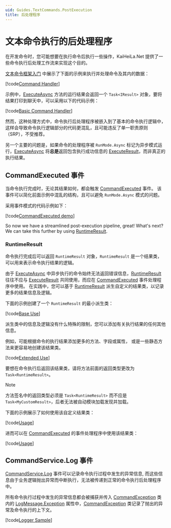 ```yaml
---
uid: Guides.TextCommands.PostExecution
title: 后处理程序
---
```


# 文本命令执行的后处理程序

在开发命令时，您可能想要在执行命令后执行一些操作，KaiHeiLa.Net
提供了一些命令执行后处理工作流来实现这个目的。

[文本命令框架入门] 中展示了下面的示例来执行并处理命令及其内的数据：

[!code[Command Handler](samples/intro/command_handler.cs)]

示例中，[ExecuteAsync] 方法的运行结果会返回一个 `Task<IResult>`
对象，要将结果打印到聊天中，可以采用以下的代码示例：

[!code[Basic Command Handler](samples/post-execution/post-execution-basic.cs)]

然而，这种处理方式中，命令执行后处理程序被嵌入到了基本的命令执行逻辑中，
这样会导致命令执行逻辑部分的代码更混乱，且可能违反了单一职责原则（SRP），不受推荐。

另一个主要的问题是，如果命令的处理程序被 `RunMode.Async` 标记为异步模式运行，[ExecuteAsync]
将**总是**返回包含执行成功信息的 [ExecuteResult]，而非真正的执行结果。

## CommandExecuted 事件

当命令执行完成时，无论其结果如何，都会触发 [CommandExecuted] 事件。
该事件可以简化前面示例中混乱的结构，且可以避免 `RunMode.Async` 模式的问题。

采用事件模式的代码示例如下：

[!code[CommandExecuted demo](samples/post-execution/command-executed-demo.cs)]

So now we have a streamlined post-execution pipeline, great! What's
next? We can take this further by using [RuntimeResult].

### RuntimeResult

命令执行完成后可以返回 `RuntimeResult` 对象，`RuntimeResult`
是一个结果类，可以用来表示命令执行结果的逻辑。

由于 [ExecuteAsync] 中异步执行的命令始终无法返回错误信息，[RuntimeResult]
往往不应与 [ExecuteResult] 共同使用，而应在 [CommandExecuted] 事件处理程序中使用。
在实践中，您可以基于 [RuntimeResult] 派生自定义的结果类，以记录更多的结果信息及逻辑。

下面的示例创建了一个 `RuntimeResult` 的最小派生类：

[!code[Base Use](samples/post-execution/customresult-base.cs)]

派生类中的信息及逻辑没有什么特殊的限制，您可以添加有关执行结果的任何其他信息。

例如，可能根据命令的执行结果添加更多的方法、字段或属性，
或是一些静态方法来更容易地创建该结果类。

[!code[Extended Use](samples/post-execution/customresult-extended.cs)]

要想在命令执行后返回该结果类，请将方法前面的返回类型更改为 `Task<RuntimeResult>`。

> [!NOTE]
> 方法签名中的返回类型必须是 `Task<RuntimeResult>` 而不应是
> `Task<MyCustomResult>`，后者无法被自动模块加载发现并加载。

下面的示例展示了如何使用该自定义结果类：

[!code[Usage](samples/post-execution/customresult-usage.cs)]

进而可以在 [CommandExecuted] 的事件处理程序中使用该结果类：

[!code[Usage](samples/post-execution/command-executed-adv-demo.cs)]

## CommandService.Log 事件

[CommandService.Log] 事件可以记录命令执行过程中发生的异常信息,
而这些信息由于业务逻辑抛出异常而中断执行，无法被传递到正常的命令执行后处理程序中。

所有命令执行过程中发生的异常信息都会被捕获并传入 [CommandException] 类内的
[LogMessage.Exception] 属性中，[CommandException] 类记录了抛出的异常及命令执行的上下文。

[!code[Logger Sample](samples/post-execution/command-exception-log.cs)]

[CommandException]: xref:KaiHeiLa.Commands.CommandException
[LogMessage.Exception]: xref:KaiHeiLa.LogMessage.Exception
[CommandService.Log]: xref:KaiHeiLa.Commands.CommandService.Log
[RuntimeResult]: xref:KaiHeiLa.Commands.RuntimeResult
[CommandExecuted]: xref:KaiHeiLa.Commands.CommandService.CommandExecuted
[ExecuteAsync]: xref:KaiHeiLa.Commands.CommandService.ExecuteAsync*
[ExecuteResult]: xref:KaiHeiLa.Commands.ExecuteResult
[文本命令框架入门]: xref:Guides.TextCommands.Intro